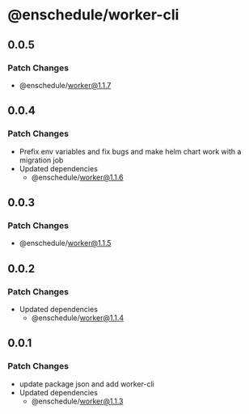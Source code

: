 # @enschedule/worker-cli

## 0.0.5

### Patch Changes

- @enschedule/worker@1.1.7

## 0.0.4

### Patch Changes

- Prefix env variables and fix bugs and make helm chart work with a migration job
- Updated dependencies
  - @enschedule/worker@1.1.6

## 0.0.3

### Patch Changes

- @enschedule/worker@1.1.5

## 0.0.2

### Patch Changes

- Updated dependencies
  - @enschedule/worker@1.1.4

## 0.0.1

### Patch Changes

- update package json and add worker-cli
- Updated dependencies
  - @enschedule/worker@1.1.3
